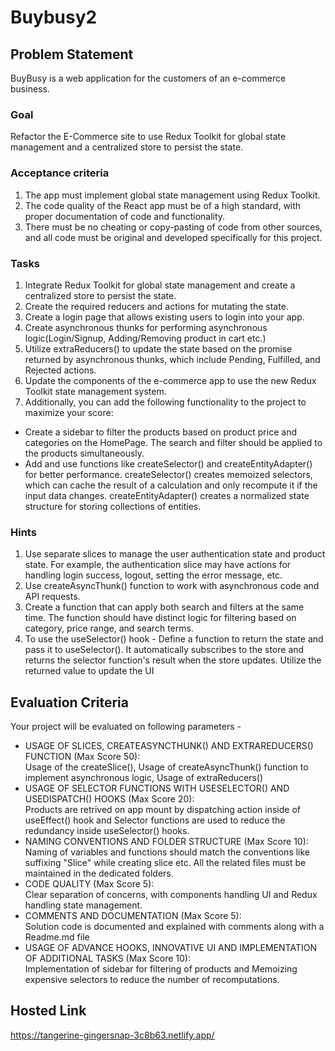 # Buybusy2
## Problem Statement
BuyBusy is a web application for the customers of an e-commerce business.

### Goal
Refactor the E-Commerce site to use Redux Toolkit for global state management and a centralized store to persist the state.

### Acceptance criteria
1. The app must implement global state management using Redux Toolkit.
2. The code quality of the React app must be of a high standard, with proper documentation of code and functionality.
3. There must be no cheating or copy-pasting of code from other sources, and all code must be original and developed specifically for this project.

### Tasks
1. Integrate Redux Toolkit for global state management and create a centralized store to persist the state.
2. Create the required reducers and actions for mutating the state.
3. Create a login page that allows existing users to login into your app.
4. Create asynchronous thunks for performing asynchronous logic(Login/Signup, Adding/Removing product in cart etc.)
5. Utilize extraReducers() to update the state based on the promise returned by asynchronous thunks, which include Pending, Fulfilled, and Rejected actions.
6. Update the components of the e-commerce app to use the new Redux Toolkit state management system.
7. Additionally, you can add the following functionality to the project to maximize your score:
  - Create a sidebar to filter the products based on product price and categories on the HomePage. The search and filter should be applied to the products simultaneously.
  - Add and use functions like createSelector() and createEntityAdapter() for better performance. createSelector() creates memoized selectors, which can cache the result of a calculation and only recompute it if the input data changes. createEntityAdapter() creates a normalized state structure for storing collections of entities.

### Hints

1. Use separate slices to manage the user authentication state and product state. For example, the authentication slice may have actions for handling login success, logout, setting the error message, etc.
2. Use createAsyncThunk() function to work with asynchronous code and API requests.
3. Create a function that can apply both search and filters at the same time. The function should have distinct logic for filtering based on category, price range, and search terms.
4. To use the useSelector() hook - Define a function to return the state and pass it to useSelector(). It automatically subscribes to the store and returns the selector function's result when the store updates. Utilize the returned value to update the UI

## Evaluation Criteria
Your project will be evaluated on following parameters -
- USAGE OF SLICES, CREATEASYNCTHUNK() AND EXTRAREDUCERS() FUNCTION
(Max Score 50): <br>
Usage of the createSlice(), Usage of createAsyncThunk() function to implement asynchronous logic, Usage of extraReducers()
- USAGE OF SELECTOR FUNCTIONS WITH USESELECTOR() AND USEDISPATCH() HOOKS
(Max Score 20): <br>
Products are retrived on app mount by dispatching action inside of useEffect() hook and Selector functions are used to reduce the redundancy inside useSelector() hooks.
- NAMING CONVENTIONS AND FOLDER STRUCTURE
(Max Score 10): <br>
Naming of variables and functions should match the conventions like suffixing "Slice" while creating slice etc. All the related files must be maintained in the dedicated folders.
- CODE QUALITY
(Max Score 5): <br>
Clear separation of concerns, with components handling UI and Redux handling state management.
- COMMENTS AND DOCUMENTATION
(Max Score 5): <br>
Solution code is documented and explained with comments along with a Readme.md file
- USAGE OF ADVANCE HOOKS, INNOVATIVE UI AND IMPLEMENTATION OF ADDITIONAL TASKS
(Max Score 10): <br>
Implementation of sidebar for filtering of products and Memoizing expensive selectors to reduce the number of recomputations.

## Hosted Link
https://tangerine-gingersnap-3c8b63.netlify.app/
